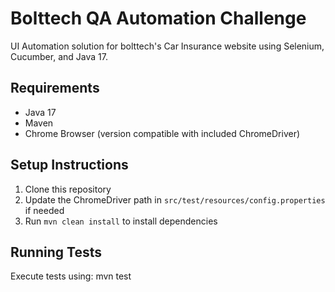 # Bolttech QA Automation Challenge

UI Automation solution for bolttech's Car Insurance website using Selenium, Cucumber, and Java 17.

## Requirements

- Java 17
- Maven
- Chrome Browser (version compatible with included ChromeDriver)

## Setup Instructions

1. Clone this repository
2. Update the ChromeDriver path in `src/test/resources/config.properties` if needed
3. Run `mvn clean install` to install dependencies

## Running Tests

Execute tests using: mvn test

